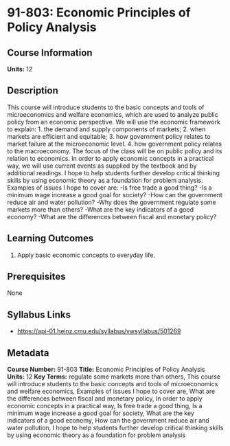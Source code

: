 # 91-803: Economic Principles of Policy Analysis

## Course Information

**Units:** 12

## Description

This course will introduce students to the basic concepts and tools of microeconomics and welfare economics, which are used to analyze public policy from an economic perspective. We will use the economic framework to explain: 1. the demand and supply components of markets; 2. when markets are efficient and equitable; 3. how government policy relates to market failure at the microeconomic level. 4. how government policy relates to the macroeconomy. The focus of the class will be on public policy and its relation to economics. In order to apply economic concepts in a practical way, we will use current events as supplied by the textbook and by additional readings. I hope to help students further develop critical thinking skills by using economic theory as a foundation for problem analysis. Examples of issues I hope to cover are: -Is free trade a good thing? -Is a minimum wage increase a good goal for society? -How can the government reduce air and water pollution? -Why does the government regulate some markets more than others? -What are the key indicators of a good economy? -What are the differences between fiscal and monetary policy?

## Learning Outcomes

1. Apply basic economic concepts to everyday life.

## Prerequisites

None

## Syllabus Links

* https://api-01.heinz.cmu.edu/syllabus/vwsyllabus/501269

## Metadata

**Course Number:** 91-803
**Title:** Economic Principles of Policy Analysis
**Units:** 12
**Key Terms:** regulate some markets more than others, This course will introduce students to the basic concepts and tools of microeconomics and welfare economics, Examples of issues I hope to cover are, What are the differences between fiscal and monetary policy, In order to apply economic concepts in a practical way, Is free trade a good thing, Is a minimum wage increase a good goal for society, What are the key indicators of a good economy, How can the government reduce air and water pollution, I hope to help students further develop critical thinking skills by using economic theory as a foundation for problem analysis
